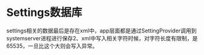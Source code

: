 # Settings数据库

settings相关的数据最后是存在xml中，app层面都是通过SettingProvider调用到systemserver进程进行保存2、xml中写入相关字符时候，对字符长度有限制，是65535，一旦比这个大则会写入异常。